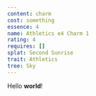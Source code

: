 ```yaml
---
content: charm
cost: something
essence: 4
name: Athletics e4 Charm 1
rating: 4
requires: []
splat: Second Sunrise
trait: Athletics
tree: Sky
---
```


Hello **world**!
